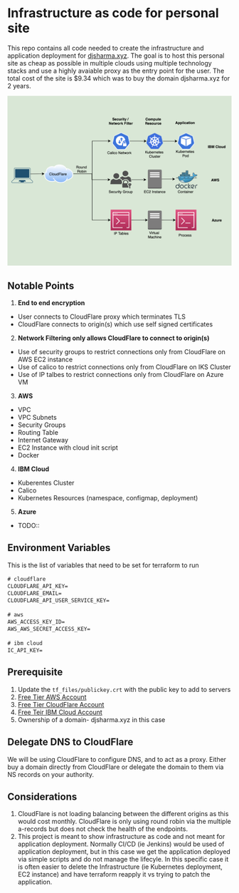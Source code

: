# Infrastructure as code for personal site
This repo contains all code needed to create the infrastructure and application deployment for [djsharma.xyz](https://djsharma.xyz). The goal is to host this personal site as cheap as possible in multiple clouds using multiple technology stacks and use a highly avaiable proxy as the entry point for the user. The total cost of the site is $9.34 which was to buy the domain djsharma.xyz for 2 years.

![overview](app/images/overview.png)

## Notable Points
1. **End to end encryption**
- User connects to CloudFlare proxy which terminates TLS
- CloudFlare connects to origin(s) which use self signed certificates
2. **Network Filtering only allows CloudFlare to connect to origin(s)**
- Use of security groups to restrict connections only from CloudFlare on AWS EC2 instance
- Use of calico to restrict connections only from CloudFlare on IKS Cluster
- Use of IP talbes to restrict connections only from CloudFlare on Azure VM
3. **AWS**
- VPC
- VPC Subnets
- Security Groups
- Routing Table
- Internet Gateway
- EC2 Instance with cloud init script
- Docker
4. **IBM Cloud**
- Kuberentes Cluster
- Calico 
- Kubernetes Resources (namespace, configmap, deployment)
5. **Azure**
- TODO::

## Environment Variables 
This is the list of variables that need to be set for terraform to run
```
# cloudflare
CLOUDFLARE_API_KEY=
CLOUDFLARE_EMAIL=
CLOUDFLARE_API_USER_SERVICE_KEY=

# aws
AWS_ACCESS_KEY_ID=
AWS_AWS_SECRET_ACCESS_KEY=

# ibm cloud
IC_API_KEY=
```

## Prerequisite
1. Update the `tf_files/publickey.crt` with the public key to add to servers
2. [Free Tier AWS Account](https://aws.amazon.com/free/)
3. [Free Tier CloudFlare Account](https://www.cloudflare.com/plans/)
4. [Free Teir IBM Cloud Account](https://www.ibm.com/cloud/free)
4. Ownership of a domain- djsharma.xyz in this case

## Delegate DNS to CloudFlare
We will be using CloudFlare to configure DNS, and to act as a proxy. Either buy a domain directly from CloudFlare or delegate the domain to them via NS records on your authority.

## Considerations
1. CloudFlare is not loading balancing between the different origins as this would cost monthly. CloudFlare is only using round robin via the multiple a-records but does not check the health of the endpoints.
2. This project is meant to show infrastructure as code and not meant for application deployment. Normally CI/CD (ie Jenkins) would be used of application deployment, but in this case we get the application deployed via simple scripts and do not manage the lifecyle. In this specific case it is often easier to delete the Infrastructure (ie Kubernetes deployment, EC2 instance) and have terraform reapply it vs trying to patch the application.
